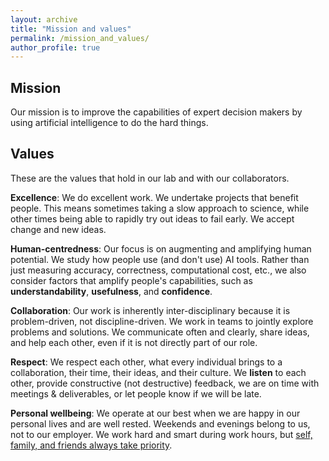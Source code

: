 ```yaml
---
layout: archive
title: "Mission and values"
permalink: /mission_and_values/
author_profile: true
---
```


## Mission

Our mission is to improve the capabilities of expert decision makers by using artificial intelligence to do the hard things.


## Values

These are the values that hold in our lab and with our collaborators.

**Excellence**: We do excellent work. We undertake projects that benefit people. This means sometimes taking a slow approach to science, while other times being able to rapidly try out ideas to fail early. We accept change and new ideas.

**Human-centredness**: Our focus is on augmenting and amplifying human potential. We study how people use (and don't use) AI tools. Rather than just measuring accuracy, correctness, computational cost, etc., we also consider factors that amplify people's capabilities, such as **understandability**, **usefulness**, and **confidence**. 

**Collaboration**: Our work is inherently inter-disciplinary because it is problem-driven, not discipline-driven. We work in teams to jointly explore problems and solutions. We communicate often and clearly, share ideas, and help each other, even if it is not directly part of our role.

**Respect**: We respect each other, what every individual brings to a collaboration, their time, their ideas, and their culture. We **listen** to each other, provide constructive (not destructive) feedback, we are on time with meetings & deliverables, or let people know if we will be late.

**Personal wellbeing**: We operate at our best when we are happy in our personal lives and are well rested. Weekends and evenings belong to us, not to our employer. We work hard and smart during work hours, but [self, family, and friends always take priority](/wl_balance/).
